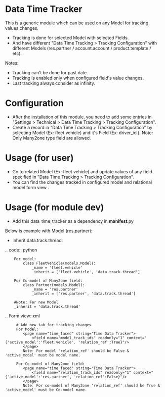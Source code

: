 Data Time Tracker
================

This is a generic module which can be used on any Model for tracking values changes.

* Tracking is done for selected Model with selected Fields.
* And have different "Data Time Tracking > Tracking Configuration" with different Models (res.partner / account.account / product.template / etc).

Notes:
- Tracking can't be done for past date.
- Tracking is enabled only when configured field's value changes.
- Last tracking always consider as infinity.


Configuration
=============

* After the installation of this module, you need to add some entries in "Settings > Technical > Data Time Tracking > Tracking Configuration".
* Create a record in "Data Time Tracking > Tracking Configuration" by selecting Model (Ex: fleet.vehicle) and it's Field (Ex: driver_id.). Note: Only Many2one type field are allowed.

Usage (for user)
================

* Go to related Model (Ex: fleet.vehicle) and update values of any field specified in "Data Time Tracking > Tracking Configuration".
* You can find the changes tracked in configured model and relational model form view .


Usage (for module dev)
======================

* Add this data_time_tracker as a dependency in __manifest__.py

Below is example with Model (res.partner):

* Inherit data.track.thread:

.. code:: python

        For model:
            class FleetVehicle(models.Model):
                _name = 'fleet.vehicle'
                _inherit = ['fleet.vehicle', 'data.track.thread']

        For Co-model of Many2one field:
            class Partner(models.Model):
                _name = 'res.partner'
                _inherit = ['res.partner', 'data.track.thread']

        #Note: For new Model
        _inherit = 'data.track.thread'


.. Form view::xml


         # Add new tab for tracking changes
         For Model:
            <page name="time_faced" string="Time Data Tracker">
                <field name="model_track_ids" readonly="1" context="{'active_model':'fleet.vehicle', 'relation_ref':True}"/>
            </page>
            Note: For model 'relation_ref' should be False & 'active_model' must be model name.

         For Co-model of Many2one field:
            <page name="time_faced" string="Time Data Tracker">
                <field name="relation_track_ids" readonly="1" context="{'active_model':'res.partner', 'relation_ref':False}"/>
            </page>
            Note: For co-model of Many2one 'relation_ref' should be True & 'active_model' must be Co-model name.
